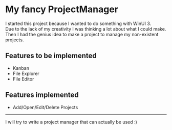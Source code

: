 # My fancy ProjectManager

I started this project because I wanted to do something with WinUI 3.<br>
Due to the lack of my creativity I was thinking a lot about what I could make.<br>
Then I had the genius idea to make a project to manage my non-existent projects.

## Features to be implemented

- Kanban
- File Explorer
- File Editor

## Features implemented

- Add/Open/Edit/Delete Projects

***

I will try to write a project manager that can actually be used :)
